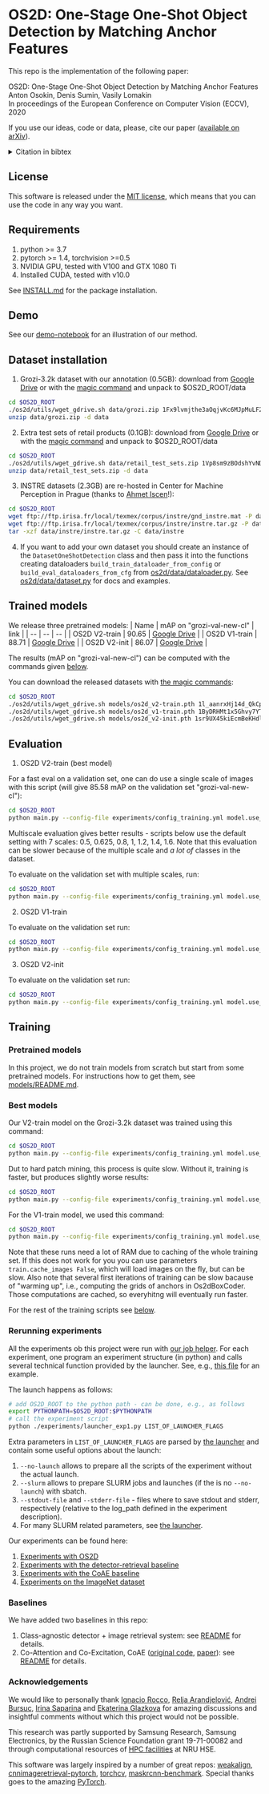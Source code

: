 # OS2D: One-Stage One-Shot Object Detection by Matching Anchor Features

This repo is the implementation of the following paper:

OS2D: One-Stage One-Shot Object Detection by Matching Anchor Features<br>
Anton Osokin, Denis Sumin, Vasily Lomakin<br>
In proceedings of the European Conference on Computer Vision (ECCV), 2020

If you use our ideas, code or data, please, cite our paper ([available on arXiv](https://arxiv.org/abs/2003.06800)).

<details>
<summary>Citation in bibtex</summary>

```
@inproceedings{osokin20os2d,
    title = {{OS2D}: One-Stage One-Shot Object Detection by Matching Anchor Features},
    author = {Anton Osokin and Denis Sumin and Vasily Lomakin},
    booktitle = {proceedings of the European Conference on Computer Vision (ECCV)},
    year = {2020} }
```
</details>

## License
This software is released under the [MIT license](./LICENSE), which means that you can use the code in any way you want.

## Requirements
1. python >= 3.7
2. pytorch >= 1.4, torchvision >=0.5
3. NVIDIA GPU, tested with V100 and GTX 1080 Ti
4. Installed CUDA, tested with v10.0

See [INSTALL.md](INSTALL.md) for the package installation.

## Demo
See our [demo-notebook](./demo.ipynb) for an illustration of our method.

## Dataset installation
1. Grozi-3.2k dataset with our annotation (0.5GB): download from [Google Drive](https://drive.google.com/open?id=1Fx9lvmjthe3aOqjvKc6MJpMuLF22I1Hp) or with the [magic command](https://medium.com/@acpanjan/download-google-drive-files-using-wget-3c2c025a8b99) and unpack to $OS2D_ROOT/data
```bash
cd $OS2D_ROOT
./os2d/utils/wget_gdrive.sh data/grozi.zip 1Fx9lvmjthe3aOqjvKc6MJpMuLF22I1Hp
unzip data/grozi.zip -d data
```
2. Extra test sets of retail products (0.1GB):  download from [Google Drive](https://drive.google.com/open?id=1Vp8sm9zBOdshYvND9EPuYIu0O9Yo346J) or with the [magic command](https://medium.com/@acpanjan/download-google-drive-files-using-wget-3c2c025a8b99) and unpack to $OS2D_ROOT/data
```bash
cd $OS2D_ROOT
./os2d/utils/wget_gdrive.sh data/retail_test_sets.zip 1Vp8sm9zBOdshYvND9EPuYIu0O9Yo346J
unzip data/retail_test_sets.zip -d data
```
3. INSTRE datasets (2.3GB) are re-hosted in Center for Machine Perception in Prague (thanks to [Ahmet Iscen](http://cmp.felk.cvut.cz/~iscenahm/code.html)!): 
```bash
cd $OS2D_ROOT
wget ftp://ftp.irisa.fr/local/texmex/corpus/instre/gnd_instre.mat -P data/instre  # 200KB
wget ftp://ftp.irisa.fr/local/texmex/corpus/instre/instre.tar.gz -P data/instre  # 2.3GB
tar -xzf data/instre/instre.tar.gz -C data/instre
```
4. If you want to add your own dataset you should create an instance of the `DatasetOneShotDetection` class and then pass it into the functions creating dataloaders `build_train_dataloader_from_config` or `build_eval_dataloaders_from_cfg` from [os2d/data/dataloader.py](os2d/data/dataloader.py). See [os2d/data/dataset.py](os2d/data/dataset.py) for docs and examples.

## Trained models
We release three pretrained models:
| Name | mAP on "grozi-val-new-cl" | link |
| -- | -- | -- |
| OS2D V2-train | 90.65 | [Google Drive](https://drive.google.com/open?id=1l_aanrxHj14d_QkCpein8wFmainNAzo8) |
| OS2D V1-train | 88.71 | [Google Drive](https://drive.google.com/open?id=1ByDRHMt1x5Ghvy7YTYmQjmus9bQkvJ8g) |
| OS2D V2-init  | 86.07 | [Google Drive](https://drive.google.com/open?id=1sr9UX45kiEcmBeKHdlX7rZTSA4Mgt0A7) |

The results (mAP on "grozi-val-new-cl") can be computed with the commands given [below](#evaluation).

You can download the released datasets  with [the magic commands](https://medium.com/@acpanjan/download-google-drive-files-using-wget-3c2c025a8b99):
```bash
cd $OS2D_ROOT
./os2d/utils/wget_gdrive.sh models/os2d_v2-train.pth 1l_aanrxHj14d_QkCpein8wFmainNAzo8
./os2d/utils/wget_gdrive.sh models/os2d_v1-train.pth 1ByDRHMt1x5Ghvy7YTYmQjmus9bQkvJ8g
./os2d/utils/wget_gdrive.sh models/os2d_v2-init.pth 1sr9UX45kiEcmBeKHdlX7rZTSA4Mgt0A7
```

## Evaluation
1. OS2D V2-train (best model)

For a fast eval on a validation set, one can do use a single scale of images with this script (will give 85.58 mAP on the validation set "grozi-val-new-cl"):
```bash
cd $OS2D_ROOT
python main.py --config-file experiments/config_training.yml model.use_inverse_geom_model True model.use_simplified_affine_model False model.backbone_arch ResNet50 train.do_training False eval.dataset_names "[\"grozi-val-new-cl\"]" eval.dataset_scales "[1280.0]" init.model models/os2d_v2-train.pth eval.scales_of_image_pyramid "[1.0]"
```

Multiscale evaluation gives better results - scripts below use the default setting with 7 scales: 0.5, 0.625, 0.8, 1, 1.2, 1.4, 1.6. Note that this evaluation can be slower because of the multiple scale and *a lot of* classes in the dataset.

To evaluate on the validation set with multiple scales, run:
```bash
cd $OS2D_ROOT
python main.py --config-file experiments/config_training.yml model.use_inverse_geom_model True model.use_simplified_affine_model False model.backbone_arch ResNet50 train.do_training False eval.dataset_names "[\"grozi-val-new-cl\"]" eval.dataset_scales "[1280.0]" init.model models/os2d_v2-train.pth
```

2. OS2D V1-train

To evaluate on the validation set run:
```bash
cd $OS2D_ROOT
python main.py --config-file experiments/config_training.yml model.use_inverse_geom_model False model.use_simplified_affine_model True model.backbone_arch ResNet101 train.do_training False eval.dataset_names "[\"grozi-val-new-cl\"]" eval.dataset_scales "[1280.0]" init.model models/os2d_v1-train.pth
```


3. OS2D V2-init

To evaluate on the validation set run:
```bash
cd $OS2D_ROOT
python main.py --config-file experiments/config_training.yml model.use_inverse_geom_model True model.use_simplified_affine_model False model.backbone_arch ResNet50 train.do_training False eval.dataset_names "[\"grozi-val-new-cl\"]" eval.dataset_scales "[1280.0]" init.model models/os2d_v2-init.pth
```


## Training

### Pretrained models
In this project, we do not train models from scratch but start from some pretrained models. For instructions how to get them, see [models/README.md](models/README.md).

### Best models
Our V2-train model on the Grozi-3.2k dataset was trained using this command:
```bash
cd $OS2D_ROOT
python main.py --config-file experiments/config_training.yml model.use_inverse_geom_model True model.use_simplified_affine_model False train.objective.loc_weight 0.0 train.model.freeze_bn_transform True model.backbone_arch ResNet50 init.model models/imagenet-caffe-resnet50-features-ac468af-renamed.pth init.transform models/weakalign_resnet101_affine_tps.pth.tar train.mining.do_mining True output.path output/os2d_v2-train
```
Dut to hard patch mining, this process is quite slow. Without it, training is faster, but produces slightly worse results:
```bash
cd $OS2D_ROOT
python main.py --config-file experiments/config_training.yml model.use_inverse_geom_model True model.use_simplified_affine_model False train.objective.loc_weight 0.0 train.model.freeze_bn_transform True model.backbone_arch ResNet50 init.model models/imagenet-caffe-resnet50-features-ac468af-renamed.pth init.transform models/weakalign_resnet101_affine_tps.pth.tar train.mining.do_mining False output.path output/os2d_v2-train-nomining
```
For the V1-train model, we used this command:
```bash
cd $OS2D_ROOT
python main.py --config-file experiments/config_training.yml model.use_inverse_geom_model False model.use_simplified_affine_model True train.objective.loc_weight 0.2 train.model.freeze_bn_transform False model.backbone_arch ResNet101 init.model models/gl18-tl-resnet101-gem-w-a4d43db-converted.pth train.mining.do_mining False output.path output/os2d_v1-train
```
Note that these runs need a lot of RAM due to caching of the whole training set. If this does not work for you you can use parameters `train.cache_images False`, which will load images on the fly, but can be slow. Also note that several first iterations of training can be slow bacause of "warming up", i.e., computing the grids of anchors in Os2dBoxCoder. Those computations are cached, so everyhitng will eventually run faster.

For the rest of the training scripts see [below](#rerunning-experiments-on-retail-and-instre-datasets).

### Rerunning experiments
All the experiments ob this project were run with [our job helper](./os2d/utils/launcher.py).
For each experiment, one program an experiment structure (in python) and calls several technical function provided by the launcher.
See, e.g., [this file](./experiments/launcher_exp1.py) for an example.

The launch happens as follows:
```bash
# add OS2D_ROOT to the python path - can be done, e.g., as follows
export PYTHONPATH=$OS2D_ROOT:$PYTHONPATH
# call the experiment script
python ./experiments/launcher_exp1.py LIST_OF_LAUNCHER_FLAGS
```
Extra parameters in `LIST_OF_LAUNCHER_FLAGS` are parsed by [the launcher](./os2d/utils/launcher.py) and contain some useful options about the launch:
1. `--no-launch` allows to prepare all the scripts of the experiment without the actual launch.
2. `--slurm` allows to prepare SLURM jobs and launches (if the is no `--no-launch`) with sbatch.
3. `--stdout-file` and `--stderr-file` - files where to save stdout and stderr, respectively (relative to the log_path defined in the experiment description).
4. For many SLURM related parameters, see [the launcher](./os2d/utils/launcher.py).

Our experiments can be found here:
1. [Experiments with OS2D](experiments/README.md)
2. [Experiments with the detector-retrieval baseline](baselines/detector_retrieval/README.md)
3. [Experiments with the CoAE baseline](baselines/CoAE/README.md)
4. [Experiments on the ImageNet dataset](experiments/README_ImageNet.md)


### Baselines
We have added two baselines in this repo:
1. Class-agnostic detector + image retrieval system: see [README](baselines/detector_retrieval/README.md) for details.
2. Co-Attention and Co-Excitation, CoAE ([original code](https://github.com/timy90022/One-Shot-Object-Detection), [paper](https://arxiv.org/abs/1911.12529)): see [README](baselines/CoAE/README.md) for details.


### Acknowledgements
We would like to personally thank [Ignacio Rocco](https://www.irocco.info/), [Relja Arandjelović](http://www.relja.info/), [Andrei Bursuc](https://abursuc.github.io/), [Irina Saparina](https://github.com/saparina) and [Ekaterina Glazkova](https://github.com/EkaterinaGlazkova) for amazing discussions and insightful comments without which this project would not be possible.

This research was partly supported by Samsung Research, Samsung Electronics, by the Russian Science Foundation grant 19-71-00082 and through computational resources of [HPC facilities](https://it.hse.ru/hpc) at NRU HSE.

This software was largely inspired by a number of great repos: [weakalign](https://github.com/ignacio-rocco/weakalign), [cnnimageretrieval-pytorch](https://github.com/filipradenovic/cnnimageretrieval-pytorch), [torchcv](https://github.com/kuangliu/torchcv), [maskrcnn-benchmark](https://github.com/facebookresearch/maskrcnn-benchmark).
Special thanks goes to the amazing [PyTorch](https://pytorch.org/).
